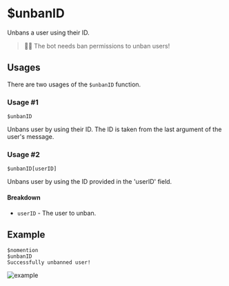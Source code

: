 # $unbanID
Unbans a user using their ID.
> 🧙‍♂️ The bot needs ban permissions to unban users!

## Usages
There are two usages of the `$unbanID` function.

### Usage #1
```
$unbanID
```
Unbans user by using their ID. The ID is taken from the last argument of the user's message.

### Usage #2
```
$unbanID[userID]
```
Unbans user by using the ID provided in the 'userID' field.

#### Breakdown
- `userID` - The user to unban.

## Example
```
$nomention
$unbanID
Successfully unbanned user!
```

![example](https://user-images.githubusercontent.com/69215413/126553929-c30e6bd8-63ab-4e2a-9dc5-0ec1f23d6221.png)
